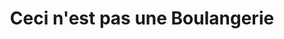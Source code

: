---
title: "Ceci n'est pas une Boulangerie"
url: /croix/ceci-nest-pas-une-boulangerie/
shop: boulangerie
---